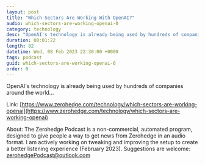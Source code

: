 ```yaml
---
layout: post
title: "Which Sectors Are Working With OpenAI?"
audio: which-sectors-are-working-openai-0
category: technology
desc: "OpenAI's technology is already being used by hundreds of companies around the world..."
duration: 00:01:22
length: 82
datetime: Wed, 08 Feb 2023 22:30:00 +0000
tags: podcast
guid: which-sectors-are-working-openai-0
order: 0
---
```

OpenAI's technology is already being used by hundreds of companies around the world...

Link: [https://www.zerohedge.com/technology/which-sectors-are-working-openai](https://www.zerohedge.com/technology/which-sectors-are-working-openai)

About: The Zerohedge Podcast is a non-commercial, automated program, designed to give people a way to get news from Zerohedge in an audio format.  I am actively working on tweaking and improving the setup to create a better listening experience (February 2023).  Suggestions are welcome: [zerohedgePodcast@outlook.com](mailto:zerohedgePodcast@outlook.com)